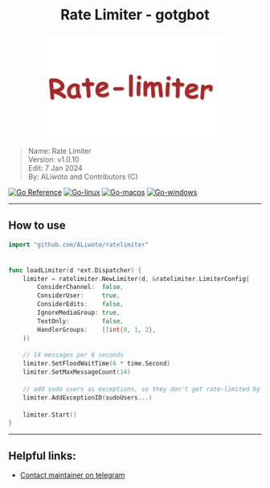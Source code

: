 <!--
 *
 * This file is part of ratelimiter-gotgbot (https://github.com/ALiwoto/ratelimiter).
 * Copyright (c) 2021 ALiwoto, Contributors.
 *
 * This library is free: you can redistribute it and/or modify
 * it under the terms of the GNU Lesser General Public License License as published by
 * the Free Software Foundation, version 3.
 *
 * This library is distributed in the hope that it will be useful, but
 * WITHOUT ANY WARRANTY; without even the implied warranty of
 * MERCHANTABILITY or FITNESS FOR A PARTICULAR PURPOSE. See the GNU Lesser General Public License for more details.
 *
 * You should have received a copy of the GNU Lesser General Public License
 * along with this program. If not, see <http://www.gnu.org/licenses/>.
-->


# <p align="center"> Rate Limiter - gotgbot </p>

<p align="center">
	<a href="https://github.com/ALiwoto/ratelimiter">
		<img src="./logo.png" alt="ratelimiter-Logo">
	</a>
</p>

> Name:		Rate Limiter			\
> Version:	v1.0.10					\
> Edit:		7 Jan 2024				\
> By:		ALiwoto and Contributors (C)	

[![Go Reference](https://pkg.go.dev/badge/github.com/ALiwoto/ratelimiter.svg)](https://pkg.go.dev/github.com/ALiwoto/ratelimiter) [![Go-linux](https://github.com/ALiwoto/ratelimiter/actions/workflows/go-linux.yml/badge.svg)](https://github.com/ALiwoto/ratelimiter/actions/workflows/go-linux.yml) [![Go-macos](https://github.com/ALiwoto/ratelimiter/actions/workflows/go-macos.yml/badge.svg)](https://github.com/ALiwoto/ratelimiter/actions/workflows/go-macos.yml) [![Go-windows](https://github.com/ALiwoto/ratelimiter/actions/workflows/go-windows.yml/badge.svg)](https://github.com/ALiwoto/ratelimiter/actions/workflows/go-windows.yml)

<hr/>

## How to use

```go
import "github.com/ALiwoto/ratelimiter"


func loadLimiter(d *ext.Dispatcher) {
	limiter = ratelimiter.NewLimiter(d, &ratelimiter.LimiterConfig{
		ConsiderChannel:  false,
		ConsiderUser:     true,
		ConsiderEdits:    false,
		IgnoreMediaGroup: true,
		TextOnly:         false,
		HandlerGroups:    []int{0, 1, 2},
	})

	// 14 messages per 6 seconds
	limiter.SetFloodWaitTime(6 * time.Second)
	limiter.SetMaxMessageCount(14)

	// add sudo users as exceptions, so they don't get rate-limited by library
	limiter.AddExceptionID(sudoUsers...)

	limiter.Start()
}
```

<hr/>

## Helpful links:

- [Contact maintainer on telegram](https://t.me/ALiwoto)
